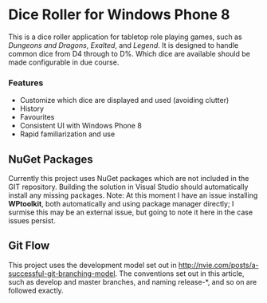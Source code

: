 # Dice Roller for Windows Phone 8 #

This is a dice roller application for tabletop role playing games, such as _Dungeons and Dragons_, _Exalted_, and _Legend_. It is designed to handle common dice from D4 through to D%. Which dice are available should be made configurable in due course.

### Features ###
* Customize which dice are displayed and used (avoiding clutter)
* History
* Favourites
* Consistent UI with Windows Phone 8
* Rapid familiarization and use

## NuGet Packages ##

Currently this project uses NuGet packages which are not included in the GIT repository. Building the solution in Visual Studio should automatically install any missing packages. Note: At this moment I have an issue installing **WPtoolkit**, both automatically and using package manager directly; I surmise this may be an external issue, but going to note it here in the case issues persist.

## Git Flow ##

This project uses the development model set out in http://nvie.com/posts/a-successful-git-branching-model. The conventions set out in this article, such as develop and master branches, and naming release-*, and so on are followed exactly.